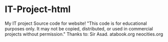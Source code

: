 # IT-Project-html
My IT project Source code for website!
"This code is for educational purposes only. It may not be copied, distributed, or used in commercial projects without permission."
Thanks to: Sir Asad.
atabook.org
neocities.org
